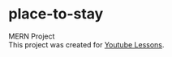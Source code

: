 # place-to-stay
MERN Project  
This project was created for [Youtube Lessons](https://www.youtube.com/watch?v=ANZNMaBODDY&list=PLufbXXGswL_pS6rdWbDO56oiZovLWE_rs).
